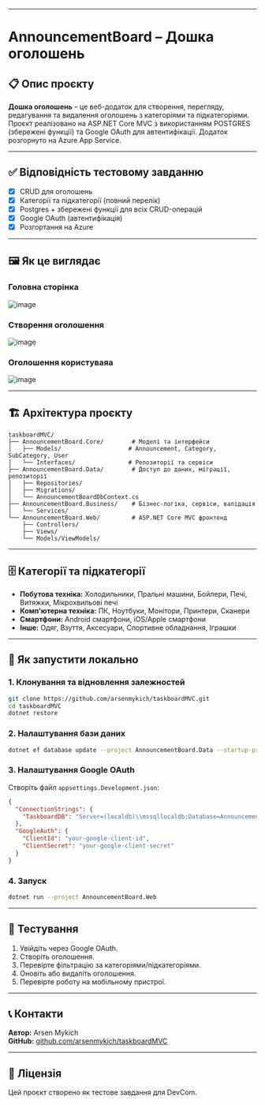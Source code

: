 
---

# AnnouncementBoard – Дошка оголошень

## 📋 Опис проєкту

**Дошка оголошень** – це веб-додаток для створення, перегляду, редагування та видалення оголошень з категоріями та підкатегоріями. Проєкт реалізовано на ASP.NET Core MVC з використанням POSTGRES (збережені функції) та Google OAuth для автентифікації. Додаток розгорнуто на Azure App Service.

---

## ✅ Відповідність тестовому завданню

- [x] CRUD для оголошень
- [x] Категорії та підкатегорії (повний перелік)
- [x] Postgres + збережені функції для всіх CRUD-операцій
- [x] Google OAuth (автентифікація)
- [x] Розгортання на Azure

---

## 🖼️ Як це виглядає

### Головна сторінка
![image](https://github.com/user-attachments/assets/9cc6404b-9b30-4203-9154-e66644fa2261)


### Створення оголошення
![image](https://github.com/user-attachments/assets/7d7807dd-f474-47d1-b387-6e9d02a911aa)


### Оголошення користуваяа
![image](https://github.com/user-attachments/assets/d36f9e9f-711c-4881-abb6-b4d0be6b8cd3)


---

## 🏗️ Архітектура проєкту

```
taskboardMVC/
├── AnnouncementBoard.Core/        # Моделі та інтерфейси
│   ├── Models/                   # Announcement, Category, SubCategory, User
│   └── Interfaces/               # Репозиторії та сервіси
├── AnnouncementBoard.Data/        # Доступ до даних, міграції, репозиторії
│   ├── Repositories/
│   ├── Migrations/
│   └── AnnouncementBoardDbContext.cs
├── AnnouncementBoard.Business/    # Бізнес-логіка, сервіси, валідація
│   └── Services/
└── AnnouncementBoard.Web/         # ASP.NET Core MVC фронтенд
    ├── Controllers/
    ├── Views/
    └── Models/ViewModels/
```

---

## 🗄️ Категорії та підкатегорії

- **Побутова техніка:** Холодильники, Пральні машини, Бойлери, Печі, Витяжки, Мікрохвильові печі
- **Комп'ютерна техніка:** ПК, Ноутбуки, Монітори, Принтери, Сканери
- **Смартфони:** Android смартфони, iOS/Apple смартфони
- **Інше:** Одяг, Взуття, Аксесуари, Спортивне обладнання, Іграшки

---

## 🚀 Як запустити локально

### 1. Клонування та відновлення залежностей

```bash
git clone https://github.com/arsenmykich/taskboardMVC.git
cd taskboardMVC
dotnet restore
```

### 2. Налаштування бази даних

```bash
dotnet ef database update --project AnnouncementBoard.Data --startup-project AnnouncementBoard.Web
```

### 3. Налаштування Google OAuth

Створіть файл `appsettings.Development.json`:

```json
{
  "ConnectionStrings": {
    "TaskboardDB": "Server=(localdb)\\mssqllocaldb;Database=AnnouncementBoard;Trusted_Connection=true;MultipleActiveResultSets=true"
  },
  "GoogleAuth": {
    "ClientId": "your-google-client-id",
    "ClientSecret": "your-google-client-secret"
  }
}
```

### 4. Запуск

```bash
dotnet run --project AnnouncementBoard.Web
```

---

## 🧪 Тестування

1. Увійдіть через Google OAuth.
2. Створіть оголошення.
3. Перевірте фільтрацію за категоріями/підкатегоріями.
4. Оновіть або видаліть оголошення.
5. Перевірте роботу на мобільному пристрої.

---

## 📞 Контакти

**Автор:** Arsen Mykich  
**GitHub:** [github.com/arsenmykich/taskboardMVC](https://github.com/arsenmykich/taskboardMVC)

---

## 📄 Ліцензія

Цей проєкт створено як тестове завдання для DevCom.

